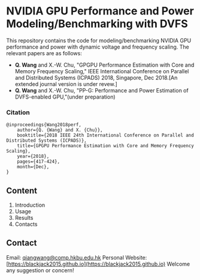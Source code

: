 # NVIDIA GPU Performance and Power Modeling/Benchmarking with DVFS

This repository contains the code for modeling/benchmarking NVIDIA GPU performance and power with dynamic voltage and frequency scaling. The relevant papers are as follows:
+ **Q. Wang** and X.-W. Chu, "GPGPU Performance Estimation with Core and Memory Frequency Scaling," IEEE International Conference on Parallel and Distributed Systems (ICPADS) 2018, Singapore, Dec 2018.[An extended journal version is under revew.]
+ **Q. Wang** and X.-W. Chu, "PP-G: Performance and Power Estimation of DVFS-enabled GPU,"(under preparation)

### Citation
```
@inproceedings{Wang2018perf, 
    author={Q. {Wang} and X. {Chu}}, 
    booktitle={2018 IEEE 24th International Conference on Parallel and Distributed Systems (ICPADS)}, 
    title={GPGPU Performance Estimation with Core and Memory Frequency Scaling}, 
    year={2018}, 
    pages={417-424}, 
    month={Dec},
}
```

## Content
1. Introduction
2. Usage
3. Results
4. Contacts


## Contact
Email: [qiangwang@comp.hkbu.edu.hk](mainto:qiangwang@comp.hkbu.edu.hk)
Personal Website: [https://blackjack2015.github.io](https://blackjack2015.github.io)
Welcome any suggestion or concern!

